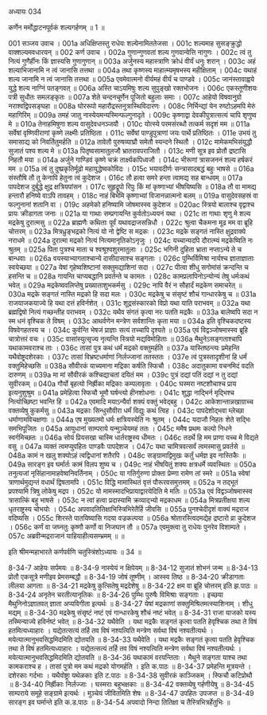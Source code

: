अध्यायः 034

कर्णेन मर्मोद्धाटनपूर्वकं शल्यगर्हणम् ॥ 1 ॥

001	सञ्जय उवाच ।
001a	अधिक्षिप्तस्तु राधेयः शल्येनामिततेजसा ।
001c	शल्यमाह सुसङ्क्रुद्धो वाक्शल्यमवधारयन् ॥
002	कर्ण उवाच ।
002a	गुणान्गुणवतां शल्य गुणवान्वेत्ति नागुणः ।
002c	त्वं तु नित्यं गुणैर्हीनः किं ज्ञास्यसि गुणागुणान् ॥
003a	अर्जुनस्य महास्त्राणि क्रोधं वीर्यं धनुः शरान् ।
003c	अहं शल्याभिजानामि न त्वं जानासि तत्तथा ॥
004a	तथा कृष्णस्य माहात्म्यमृषभस्य महीक्षिताम् ।
004c	यथाहं शल्य जानामि न त्वं जानासि तत्तथा ॥
005a	एवमेवात्मनो वीर्यमहं वीर्यं च पाण्डवे ।
005c	जानंस्तावाह्वये युद्धे शल्य नाग्निं पतङ्गवत् ॥
006a	अस्ति चाऽयमिषुः शल्य सुपुङ्खो रक्तभोजनः ।
006c	एकस्तूणीशयः पत्री सुधौतः समलङ्कृतः ॥
007a	शेते चन्दनचूर्णेन पूजितो बहुलाः समाः ।
007c	आहेयो विषवानुग्रो नराश्वद्विपसङ्घहा ॥
008a	घोररूपो महारौद्रस्तनुत्रास्थिविदारणः ।
008c	निर्भिन्द्यां येन रुष्टोऽहमपि मेरुं महागिरिम् ॥
009a	तमहं जातु नास्येयमन्यस्मिन्फल्गुनादृते ।
009c	कृष्णाद्वा देवकीपुत्रात्सत्यं चापि शृणुष्व मे ॥
010a	तेनाहमिषुणा शल्य वासुदेवधनञ्जयौ ।
010c	योत्स्ये परमसंरब्धौ तत्कर्म सदृशं मम ॥
011a	सर्वेषां वृष्णिवीराणां कृष्णे लक्ष्मीः प्रतिष्ठिता ।
011c	सर्वेषां पाण्डुपुत्राणां जयः पार्थे प्रतिष्ठितः ।
011e	उभयं तु समासाद्य को निवर्तितुमर्हति ॥
012a	तावेतौ पुरुषव्याघ्रौ समेतौ स्यन्दने स्थितौ ।
012c	मामेकमभिसंयुद्धौ सुजातं पश्य शल्य मे ॥
013a	पितृष्वसामातुलजौ भ्रातरावपराजितौ ।
013c	मणी सूत्र इव प्रोतौ द्रष्टासि निहतौ मया ॥
014a	अर्जुने गाण्डिवं कृष्णे चक्रं तार्क्ष्यकपिध्वजौ ।
014c	भीरूणां त्रासजननं शल्य हर्षकरं मम ॥
015a	त्वं तु दुष्प्रकृतिर्मूढो महायुद्धेष्वकोविदः ।
015c	भयावदीर्णः सन्त्रासादबद्धं बहुः भाषसे ॥
016a	संस्तौषि तौ तु केनापि हेतुना त्वं कुदेशज ।
016c	तौ हत्वा समरे हन्ता त्वामद्य सह बान्धवम् ॥
017a	पापदेशज दुर्बुद्धे क्षुद्र क्षत्रियपांसन ।
017c	सुहृद्रूपो रिपुः किं मां कृष्णाभ्यां भीषयिष्यसि ॥
018a	तौ वा मामद्य हन्तारौ हनिष्ये वाऽपि तावहम् ।
018c	नाहं बिभेमि कृष्णाभ्यां विजानन्नात्मनो बलम् ॥
019a	वासुदेवसहस्रं वा फल्गुनानां शतानि वा ।
019c	अहमेको हनिष्यामि जोषमास्स्व कुदेशज ॥
020ac	स्त्रियो बालाश्च वृद्वाश्च प्रायः क्रीडागता जनाः ॥
021a	या गाथाः सम्प्रगायन्ति कुर्वतोऽध्ययनं यथा ।
021c	ता गाथाः शृणु मे शल्य मद्रकेषु दुरात्मसु ॥
022a	ब्राह्मणैः कथिताः पूर्वं यथावद्राजसन्निधौ ।
022c	श्रुत्वा चैकमना मूढ मम वा ब्रूहि चोत्तरम् ॥
023a	मित्रध्रुङ्भद्रको नित्यं यो नो द्वेष्टि स मद्रकः ।
023c	मद्रके सङ्गतं नास्ति क्षुद्रवाक्ये नराधमे ॥
024a	दुरात्मा मद्रको नित्यं नित्यमानृतिकोऽनृजुः ।
024c	यच्चान्यदपि दौरात्म्यं मद्रकेष्विति नः श्रुतम् ॥
025a	पिता पुत्रश्च माता च श्वश्रूश्वशुरमातुलाः ।
025c	भगिनी दुहिता भ्राता नप्ताऽन्ये ते च बान्धवाः ॥
026a	वयस्याभ्यागताश्चान्ये दासीदासाश्च सङ्गताः ।
026c	पुम्भिर्विमिश्रा नार्यश्च ज्ञाताज्ञाताः स्वयेच्छया ॥
027a	येषां गृहेष्वशिष्टानां सक्तुमद्याशिनां सदा ।
027c	पीत्वा शीधु सगोमांसं क्रन्दन्ति च हसन्ति च ॥
028a	गायन्ति चाप्यबद्धानि प्रवर्तन्ते च कामतः ।
028c	कामप्रलापिनोऽन्योन्यं तेषु धर्मःकथं भवेत् ॥
029a	मद्रकेष्ववलिप्तेषु प्रख्याताशुभकर्मसु ।
029c	नापि वैरं न सौहार्दं मद्रकेण समाचरेत् ॥
030a	मद्रके सङ्गतं नास्ति मद्रको हि सदा मलः ।
030c	मद्रकेषु च संसृष्टं शौचं गान्धारकेषु च ॥
031a	राजयाजकयाज्ये हि यथा दत्तं हविर्नशेत् ।
031c	शूद्रसंस्कारको विप्रो यथा याति पराभवम् ॥
032a	यथा ब्रह्मद्विषो नित्यं गच्छन्तीह पराभवम् ।
032c	यथैव संगतं कृत्वा नरः पतति मद्रकैः ॥
033a	बालेष्वपि सदा न स्म धनं वृश्चिक ते विषम् ।
033c	आथर्वणेन मन्त्रेण सर्वशान्तिः कृता मया ॥
034a	इति वृश्चिकदष्टस्य विषवेगहतस्य च ।
034c	कुर्वन्ति भेषजं प्राज्ञाः सत्यं तच्चापि दृश्यते ॥
035a	एवं विद्वञ्जोषमास्स्व ब्रूहि चात्रोत्तरं वचः ।
035c	वासांस्युत्सृज्य नृत्यन्ति स्त्रियो मद्यविमोहिताः ॥
036a	मैथुनेऽसङ्गताश्चापि यथाकामवराश्च ताः ।
036c	तासां पुत्र कथं धर्मं मद्रको वक्तुमर्हति ॥
037a	यास्तिष्ठन्त्यः प्रमेहन्ति यथैवोष्ट्रदशेरकाः ।
037c	तासां विभ्रष्टधर्माणां निर्लज्जानां ततस्ततः ।
037e	त्वं पुत्रस्तादृशीनां हि धर्मं वक्तुमिहेच्छसि ॥
038a	सौवीरकं याच्यमाना मद्रिका कर्षति स्फिचौ ।
038c	अदातुकामा वचनमिदं वदति दारुणम् ॥
039a	मा मां सौवीरकं कश्चिद्याचतां दयितं मम ।
039c	पुत्रं दद्यां पतिं दद्यां न तु दद्यां सुवीरकम् ॥
040a	गौर्यो बृहत्यो निर्ह्रीका मद्रिकाः कम्पलावृताः ।
040c	घस्मरा नष्टशौचाश्च प्राय इत्यनुशुश्रुम ॥
041a	प्रमेहित्वा स्फिचौ भूमौ घर्षन्त्यो हीनशोधनाः ।
041c	शुद्धा नाद्भिर्न मृद्भिश्च नित्योच्छिष्टा भवन्ति हि ॥
042a	एवमादि मयाऽन्यैर्वा शक्यं वक्तुं भवेद्बहु ।
042c	आकेशान्तान्नखाग्राच्च वक्तव्येषु कुकर्मसु ॥
043a	मद्रकाः सिन्धुसौवीरा धर्मं विद्युः कथं त्विह ।
043c	पापदेशोद्भवा म्लेच्छा धर्माणामविचक्षणाः ॥
044a	एष मुख्यतमो धर्मः क्षत्रियस्येति नः श्रुतम् ।
044c	यदाजौ निहतः शेते सद्भिः समभिपूजितः ॥
045a	आयुधानां साम्पराये यन्मुञ्चेयमहं ततः ।
045c	ममैष प्रथमः कल्पो निधने स्वर्गमिच्छतः ॥
046a	सोयं प्रियसखा चास्मि धार्तराष्ट्रस्य धीमतः ।
046c	तदर्थे हि मम प्राणा यच्च मे विद्यते वसु ॥
047a	व्यक्तं त्वमप्युपहितः पाण्डवैः पापदेशज ।
047c	यथा चामित्रवत्सर्वं त्वमस्मासु प्रवर्तसे ॥
048a	कामं न खलु शक्योऽहं त्वद्विधानां शतैरपि ।
048c	सङ्ग्रामाद्विमुखः कर्तुं धर्मज्ञ इव नास्तिकैः ॥
049a	सारङ्ग इव घर्मार्तः कामं विलप शुष्य च ।
049c	नाहं भीषयितुं शक्यः क्षत्रधर्मे व्यवस्थितः ॥
050a	तनुत्यजां नृसिंहानामाहवेष्वनिवर्तिनाम् ।
050c	या गतिर्गुरुणा प्रोक्ता प्रेम्णा रामेण तां स्मरे ॥
051a	स्वेषां त्राणार्थमुद्यन्तं वधार्थं द्विषतामपि ।
051c	विद्धि मामास्थितं वृत्तं पौरूरवसमुत्तमम् ॥
052a	न तद्भूतं प्रपश्यामि त्रिषु लोकेषु मद्रप ।
052c	यो मामस्मादभिप्रायाद्वारयेदिति मे मतिः ॥
053a	एवं विद्वञ्जोषमास्स्व त्रासात्किं बहु भाषसे ।
053c	न त्वां हत्वा प्रदास्यामि क्रव्याद्भ्यो मद्रकाधम ॥
054a	मित्रप्रतीक्षया शल्य धृतराष्ट्रस्य चोभयोः ।
054c	अपवादतितिक्षाभिस्त्रिभिरेतैर्हि जीवसि ॥
055a	पुनश्चेदीदृशं वाक्यं मद्रराज वदिष्यसि ।
055c	शिरस्ते पातयिष्यासि गदया वज्रकल्पया ॥
056a	श्रोतारस्त्विदमद्येह द्रष्टारो व्रा कुदेशज ।
056c	कर्णं वा जघ्नतुः कृष्णौ कर्णो वा निजघान तौ ॥
057a	एवमुक्त्वा तु राधेयः पुनरेव विशाम्पते ।
057c	अब्रवीन्मद्रराजानं याहियाहीत्यसम्भ्रमम् ॥ ॥

इति श्रीमन्महाभारते कर्णपर्वणि चतुस्त्रिंशोऽध्यायः ॥ 34 ॥

8-34-7 आहेयः सर्पमयः ॥ 8-34-9 नास्येयं न क्षिपेयम् ॥ 8-34-12 सुजातं शोभनं जन्म ॥ 8-34-13 प्रोतौ एकसूत्रे मणीइव प्रेमसम्बद्धौ ॥ 8-34-19 जोषं तूष्णीम् । आस्स्व तिष्ठ ॥ 8-34-20 क्रीडागताः लीलया आगताः ॥ 8-34-21 मद्रकेषु कुत्सितेषु मद्रदेशेषु ॥ 8-34-22 क्षम वा ब्रूहि चोत्तरम् इति झ.पाठः ॥ 8-34-24 अनृतेन चरतीत्यानृतिकः ॥ 8-34-26 पुम्भिः पुरुषैः विमिश्राः सङ्गताः । इच्छया मैथुनिनोऽज्ञातवत् ज्ञाता अप्यविगीता इत्यर्थः ॥ 8-34-27 येषां मद्रकाणां सक्तुमिश्रितमत्स्याशिनाम् । शीधु मद्यम् ॥ 8-34-30 मद्रकेषु संसृष्टं नष्टं एवं गान्धारकेषु शौचं नष्टं भवेत् ॥ 8-34-31 राजा याजको यस्य तस्मिन्याज्ये हविर्नष्टं भवेत् ॥ 8-34-32 यथैवेति । यथा मद्रकैः सङ्गतं कृत्वा पतति हेवृश्चिक तथा ते विषं हतमित्यध्याहारः । यद्येतत्सत्यं तर्हि तव विषं नश्यत्विति मन्त्रेण सर्वथा विषं नश्यतीत्यर्थः । मयेत्यात्मानुभवसिद्धमिदमिति द्योतयति ॥ 8-34-33 यथैवेति । यथा मद्रकैः सङ्गतं कृत्वा पतति हेवृश्चिक तथा ते विषं हतमित्यध्याहारः । यद्येतत्सत्यं तर्हि तव विषं नश्यत्विति मन्त्रेण सर्वथा विषं नश्यतीत्यर्थः । मयेत्यात्मानुभवसिद्धमिदमिति द्योतयति ॥ 8-34-36 यथाकामं वरयन्तिताः । मैथुने सङ्गता याश्च तथा कामकराश्च ह । तासां पुत्रो मम कथं मद्रको योगमर्हति । इति क.पाठः ॥ 8-34-37 प्रमेहन्ति मूत्रयन्ते । दशेरकाः गर्दभाः । यथैवोष्ट्रा यथेळकाः इति ट.पाठः ॥ 8-34-38 सुवीरकं काञ्जिकम् । स्फिचौ कटिप्रोथौ ॥ 8-34-40 निर्ह्रीकाः निर्लज्जाः । घस्मराः बहुभक्षकाः ॥ 8-34-42 वक्तव्येषु गर्हणीयेषु ॥ 8-34-45 साम्पराये समूहे सङ्ग्रामे इत्यर्थः । मुञ्चेयं जीवितमिति शेषः ॥ 8-34-47 उपहितः उपजप्त ॥ 8-34-49 सारङ्ग इव घर्मान्ते इति क.ड.पाठः ॥ 8-34-54 अपवादो निन्दा तितिक्षा च तैस्त्रिभित्रर्हेतुभिः ॥

